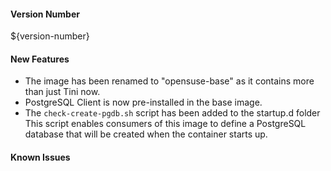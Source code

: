 
#### Version Number
${version-number}

#### New Features
- The image has been renamed to "opensuse-base" as it contains more than just Tini now.
- PostgreSQL Client is now pre-installed in the base image.
- The `check-create-pgdb.sh` script has been added to the startup.d folder  
This script enables consumers of this image to define a PostgreSQL database that will be created when the container starts up.

#### Known Issues
